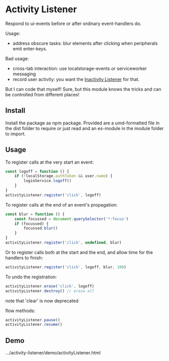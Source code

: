 # Activity Listener

Respond to ui-events before or after ordinary event-handlers do.

Usage:
* address obscure tasks:
    blur elements after clicking when peripherals emit enter-keys.

Bad usage:
* cross-tab interaction:
    use localstorage-events or serviceworker messaging
* record user activity:
    you want the [Inactivity Listener](https://www.npmjs.com/package/inactivity-listener)
    for that.

But I can code that myself!
Sure, but this module knows the tricks and can be controlled from different places!

## Install

Install the package as npm package. Provided are
a umd-formatted file in the dist folder to require or just read
and an es-module in the module folder to import.

## Usage

To register calls at the very start an event:
```js
const logoff = function () {
    if (!localStorage.authToken && user.name) {
        loginService.logoff()
    }
}
activityListener.register('click', logoff)
```

To register calls at the end of an event's propagation:
```js
const blur = function () {
    const focussed = document.querySelector('*:focus')
    if (focussed) {
        focussed.blur()
    }
}
activityListener.register('click', undefined, blur)
```

Or to register calls both at the start and the end,
and allow time for the handlers to finish:
```js
activityListener.register('click', logoff, blur, 100)
```

To undo the registration:
```js
activityListener.erase('click', logoff)
activityListener.destroy() // erase all
```
note that 'clear' is now deprecated

flow methods:
```js
activityListener.pause()
activityListener.resume()
```

## Demo

.../activity-listener/demo/activityListener.html
